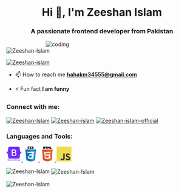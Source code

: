 <h1 align="center">Hi 👋, I'm Zeeshan Islam</h1>
<h3 align="center">A passionate frontend developer from Pakistan</h3>
<img align="right" alt="coding"width="400"src="https://img.freepik.com/premium-vector/programmer-concentrated-working-project-developing-programming-coding-technologies_569013-389.jpg"/>
<p align="left"> <img src="https://komarev.com/ghpvc/?username=Zeeshan-Islam&label=Profile%20views&color=0e75b6&style=flat" alt="Zeeshan-Islam" /> </p>

<p align="left"> <a href="https://github.com/ryo-ma/github-profile-trophy"><img src="https://github-profile-trophy.vercel.app/?username=Zeeshan-Islam" alt="Zeeshan-islam" /></a> </p>

- 📫 How to reach me **hahakm34555@gmail.com**

- ⚡ Fun fact **I am funny**

<h3 align="left">Connect with me:</h3>
<p align="left">
<a href="https://www.linkedin.com/in/zeeshan-islam-243393320/" target="blank"><img align="center" src="https://raw.githubusercontent.com/rahuldkjain/github-profile-readme-generator/master/src/images/icons/Social/linked-in-alt.svg" alt="Zeeshan-Islam" height="30" width="40" /></a>
<a href="https://www.facebook.com/zeexhan.ixlam/" target="blank"><img align="center" src="https://raw.githubusercontent.com/rahuldkjain/github-profile-readme-generator/master/src/images/icons/Social/facebook.svg" alt="Zeeshan-islam" height="30" width="40" /></a>
<a href="https://www.instagram.com/zixhu_/" target="blank"><img align="center" src="https://raw.githubusercontent.com/rahuldkjain/github-profile-readme-generator/master/src/images/icons/Social/instagram.svg" alt="Zeeshan-islam-official" height="30" width="40" /></a>
</p>

<h3 align="left">Languages and Tools:</h3>
<p align="left"> <a href="https://getbootstrap.com" target="_blank" rel="noreferrer"> <img src="https://raw.githubusercontent.com/devicons/devicon/master/icons/bootstrap/bootstrap-plain-wordmark.svg" alt="bootstrap" width="40" height="40"/> </a> <a href="https://www.w3schools.com/css/" target="_blank" rel="noreferrer"> <img src="https://raw.githubusercontent.com/devicons/devicon/master/icons/css3/css3-original-wordmark.svg" alt="css3" width="40" height="40"/> </a> <a href="https://www.w3.org/html/" target="_blank" rel="noreferrer"> <img src="https://raw.githubusercontent.com/devicons/devicon/master/icons/html5/html5-original-wordmark.svg" alt="html5" width="40" height="40"/> </a> <a href="https://developer.mozilla.org/en-US/docs/Web/JavaScript" target="_blank" rel="noreferrer"> <img src="https://raw.githubusercontent.com/devicons/devicon/master/icons/javascript/javascript-original.svg" alt="javascript" width="40" height="40"/> </a> </p>

<p><img align="left" src="https://github-readme-stats.vercel.app/api/top-langs?username=Zeeshan-Islam&show_icons=true&locale=en&layout=compact" alt="Zeeshan-Islam" /></p>

<p>&nbsp;<img align="center" src="https://github-readme-stats.vercel.app/api?username=Zeeshan-Islam&show_icons=true&locale=en" alt="Zeeshan-Islam" /></p>

<p><img align="center" src="https://github-readme-streak-stats.herokuapp.com/?user=Zeeshan-islam&" alt="Zeeshan-Islam" /></p>
